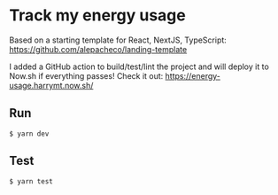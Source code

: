 # Track my energy usage

Based on a starting template for React, NextJS, TypeScript: https://github.com/alepacheco/landing-template

I added a GitHub action to build/test/lint the project and will deploy it to Now.sh if everything passes!
Check it out: https://energy-usage.harrymt.now.sh/


## Run

```
$ yarn dev
```

## Test

```
$ yarn test
```
